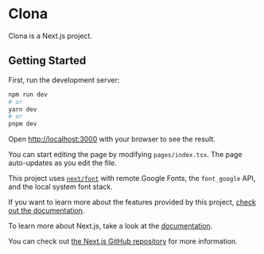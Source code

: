 # Clona

Clona is a Next.js project.

## Getting Started

First, run the development server:

```bash
npm run dev
# or
yarn dev
# or
pnpm dev
```

Open [http://localhost:3000](http://localhost:3000) with your browser to see the result.

You can start editing the page by modifying `pages/index.tsx`. The page auto-updates as you edit the file.

This project uses [`next/font`](https://nextjs.org/docs/app/building-your-application/optimizing/fonts) with remote Google Fonts, the `font_google` API, and the local system font stack.

If you want to learn more about the features provided by this project, [check out the documentation](https://nextjs.org/docs/app).

To learn more about Next.js, take a look at the [documentation](https://nextjs.org/docs).

You can check out [the Next.js GitHub repository](https://github.com/nextjs/next.js) for more information.